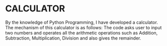 # CALCULATOR
By the knowledge of Python Programming, I have developed a calculator. The mechanism of this calculator is as follows: The code asks user to input two numbers and operates all the arithmetic operations such as Addition, Subtraction, Multiplication, Division and also gives the remainder.
